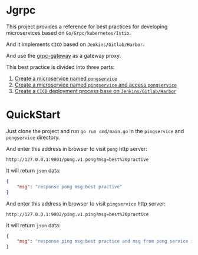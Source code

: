 # Jgrpc

This project provides a reference for best practices for developing
microservices based on `Go/Grpc/kubernetes/Istio`.

And it implements `CICD` based on `Jenkins/Gitlab/Harbor`.

And use the [grpc-gateway](https://github.com/grpc-ecosystem/grpc-gateway "grpc-gateway") as a gateway proxy.

This best practice is divided into three parts:

1. [Create a microservice named `pongservice`](https://github.com/janrs-io/Jgrpc/blob/master/best-practices-for-developing-microservices-based-on-go-grpc-kubernetes-Istio-part01.md "Create a microservice named `pongservice`")
2. [Create a microservice named `pingservice` and access `pongservice`](https://github.com/janrs-io/Jgrpc/blob/master/best-practices-for-developing-microservices-based-on-go-grpc-kubernetes-Istio-part02.md "Create a microservice named `pingservice` and access `pongservice`")
3. [Create a `CICD` deployment process base on `Jenkins/Gitlab/Harbor`](https://github.com/janrs-io/Jgrpc/blob/master/best-practices-for-developing-microservices-based-on-go-grpc-kubernetes-Istio-part03.md "Create a `CICD` deployment process base on `Jenkins/Gitlab/Harbor`")

# QuickStart

Just clone the project and run `go run cmd/main.go` in the `pingservice` and `pongservice` directory.

And enter this address in browser to visit `pong` http server:

```text
http://127.0.0.1:9001/pong.v1.pong?msg=best%20practive
```

It will return `json` data:

```json
{
    "msg": "response pong msg:best practive"
}
```

And enter this address in browser to visit `pingservice` http server:

```text
http://127.0.0.1:9002/ping.v1.ping?msg=best%20practice
```

It will return `json` data:

```json
{
    "msg": "response ping msg:best practice and msg from pong service is: response pong msg:request from ping service"
}
```